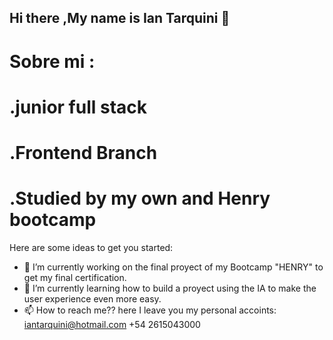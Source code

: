 ## Hi there ,My name is Ian Tarquini 👋

# Sobre mi :
# .junior full stack
# .Frontend Branch
# .Studied by my own and Henry bootcamp

Here are some ideas to get you started:

- 🔭 I’m currently working on the final proyect of my Bootcamp "HENRY" to get my final certification.
- 🌱 I’m currently learning how to build a proyect using the IA to make the user experience even more easy.
- 📫 How to reach me?? here I leave you my personal accoints:
iantarquini@hotmail.com
+54 2615043000

